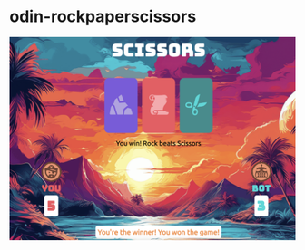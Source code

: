 # odin-rockpaperscissors

<img src="assets/images/screenshot.png"
     alt="screenshot"
     style="float: left; margin-right: 10px;" />